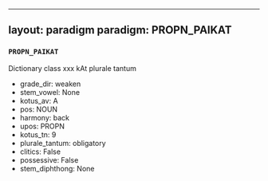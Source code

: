 
---
layout: paradigm
paradigm: PROPN_PAIKAT
---
### ` PROPN_PAIKAT `

Dictionary class xxx kAt plurale tantum
* grade_dir: weaken
* stem_vowel: None
* kotus_av: A
* pos: NOUN
* harmony: back
* upos: PROPN
* kotus_tn: 9
* plurale_tantum: obligatory
* clitics: False
* possessive: False
* stem_diphthong: None
